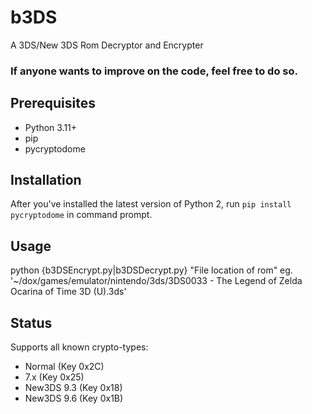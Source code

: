 # b3DS
A 3DS/New 3DS Rom Decryptor and Encrypter

### If anyone wants to improve on the code, feel free to do so.

## Prerequisites
* Python 3.11+
* pip
* pycryptodome

## Installation
After you've installed the latest version of Python 2, run `pip install pycryptodome` in command prompt.

## Usage
python {b3DSEncrypt.py|b3DSDecrypt.py} "File location of rom" eg. '~/dox/games/emulator/nintendo/3ds/3DS0033 - The Legend of Zelda Ocarina of Time 3D (U).3ds'

## Status
Supports all known crypto-types: 

* Normal (Key 0x2C)
* 7.x (Key 0x25)
* New3DS 9.3 (Key 0x18)
* New3DS 9.6 (Key 0x1B)
